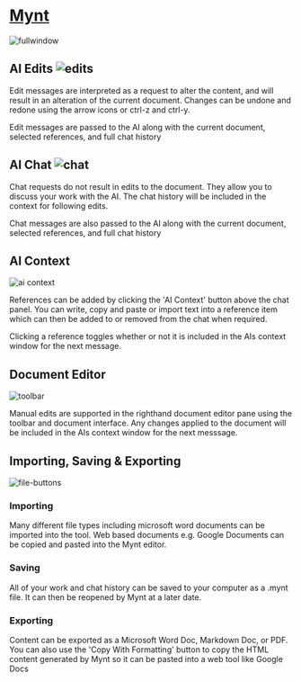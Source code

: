 # [Mynt](https://app.usemynt.com)

![fullwindow](https://github.com/mynt-ai/Mynt/assets/9841960/82d9edd3-57e8-45d2-a0eb-00f47b2e2231)


## AI Edits ![edits](https://github.com/mynt-ai/Mynt/assets/9841960/3bf7ac7a-ad14-4849-8248-17544badf1fd)


Edit messages are interpreted as a request to alter the content, and will result in an alteration of the current document. Changes can be undone and redone using the arrow icons or ctrl-z and ctrl-y. 

Edit messages are passed to the AI along with the current document, selected references, and full chat history 

## AI Chat  ![chat](https://github.com/mynt-ai/Mynt/assets/9841960/53550972-ce7a-4c48-8d52-ec07fd137a24)


Chat requests do not result in edits to the document. They allow you to discuss your work with the AI. The chat history will be included in the context for following edits. 

Chat messages are also passed to the AI along with the current document, selected references, and full chat history 

## AI Context

![ai context](https://github.com/mynt-ai/Mynt/assets/9841960/f8e79065-86b0-4b4b-ad0c-9079eafba9b9)

References can be added by clicking the 'AI Context' button above the chat panel. You can write, copy and paste or import text into a reference item which can then be added to or removed from the chat when required.

Clicking a reference toggles whether or not it is included in the AIs context window for the next message. 

## Document Editor

![toolbar](https://github.com/mynt-ai/Mynt/assets/9841960/44494715-6f52-4a70-a8ad-3adeb15de387)

Manual edits are supported in the righthand document editor pane using the toolbar and document interface. Any changes applied to the document will be included in the AIs context window for the next messsage. 

## Importing, Saving & Exporting

![file-buttons](https://github.com/mynt-ai/Mynt/assets/9841960/81621f5f-8005-44bd-a3a9-476c47597b80)


### Importing  
Many different file types including microsoft word documents can be imported into the tool. Web based documents e.g. Google Documents can be copied and pasted into the Mynt editor.

### Saving 

All of your work and chat history can be saved to your computer as a .mynt file. It can then be reopened by Mynt at a later date. 

### Exporting 

Content can be exported as a Microsoft Word Doc, Markdown Doc, or PDF. You can also use the 'Copy With Formatting' button to copy the HTML content generated by Mynt so it can be pasted into a web tool like Google Docs 
